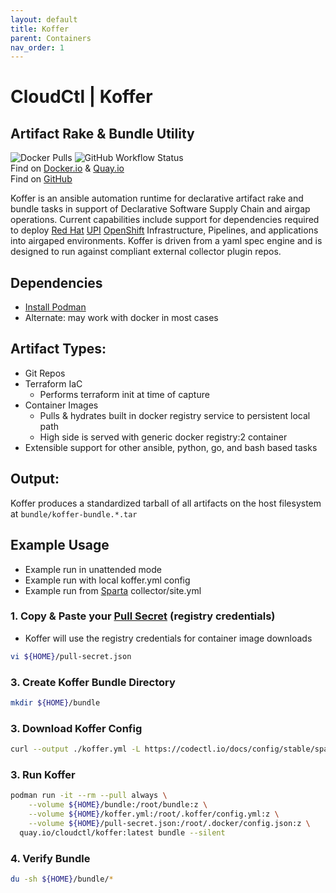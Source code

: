 ```yaml
---
layout: default
title: Koffer
parent: Containers
nav_order: 1
---
```


# CloudCtl | Koffer
## Artifact Rake & Bundle Utility
![Docker Pulls](https://img.shields.io/docker/pulls/cloudctl/koffer?label=DockerHub%20Pulls)
![GitHub Workflow Status](https://img.shields.io/github/workflow/status/cloudctl/cloudctl/koffer?label=GH%20Actions)    
Find on [Docker.io](https://hub.docker.com/r/cloudctl/koffer)  &  [Quay.io](https://quay.io/repository/cloudctl/koffer)    
Find on [GitHub](https://github.com/cloudctl/cloudctl)    
    
    
Koffer is an ansible automation runtime for declarative artifact rake
and bundle tasks in support of Declarative Software Supply Chain and
airgap operations. Current capabilities include support for dependencies
required to deploy [Red Hat] [UPI] [OpenShift] Infrastructure, Pipelines,
and applications into airgaped environments. Koffer is driven from a
yaml spec engine and is designed to run against compliant external collector
plugin repos.    
    
## Dependencies
  - [Install Podman]
  - Alternate: may work with docker in most cases

## Artifact Types:
  - Git Repos
  - Terraform IaC
    - Performs terraform init at time of capture
  - Container Images
    - Pulls & hydrates built in docker registry service to persistent local path
    - High side is served with generic docker registry:2 container
  - Extensible support for other ansible, python, go, and bash based tasks

## Output:
Koffer produces a standardized tarball of all artifacts on the host filesystem at `bundle/koffer-bundle.*.tar`

## Example Usage
  - Example run in unattended mode
  - Example run with local koffer.yml config
  - Example run from [Sparta](https://github.com/CodeSparta/sparta) collector/site.yml 
    
### 1. Copy & Paste your [Pull Secret] (registry credentials)
  - Koffer will use the registry credentials for container image downloads
```sh
vi ${HOME}/pull-secret.json
```
### 3. Create Koffer Bundle Directory
```sh
mkdir ${HOME}/bundle
```
    
### 3. Download Koffer Config
```sh
curl --output ./koffer.yml -L https://codectl.io/docs/config/stable/sparta.yml
```
    
### 3. Run Koffer
```sh
podman run -it --rm --pull always \
    --volume ${HOME}/bundle:/root/bundle:z \
    --volume ${HOME}/koffer.yml:/root/.koffer/config.yml:z \
    --volume ${HOME}/pull-secret.json:/root/.docker/config.json:z \
  quay.io/cloudctl/koffer:latest bundle --silent
```

### 4. Verify Bundle
```sh
du -sh ${HOME}/bundle/*
```
    
[UPI]:https://www.openshift.com/blog/deploying-a-upi-environment-for-openshift-4-1-on-vms-and-bare-metal
[Red Hat]:https://www.redhat.com
[OpenShift]:https://www.openshift.com
[Pull Secret]:https://cloud.redhat.com/openshift/install/metal/user-provisioned
[Pod]:https://kubernetes.io/docs/concepts/workloads/pods/pod
[UBI8]:https://www.redhat.com/en/blog/introducing-red-hat-universal-base-image
[(IaC)]:https://www.ibm.com/cloud/learn/infrastructure-as-code
[CloudCtl]:https://github.com/containercraft/CloudCTL
[Podman]:https://docs.podman.io/en/latest
[Install Podman]:https://podman.io/getting-started/installation
[Fedora]:https://getfedora.org
[Ubuntu]:https://ubuntu.com/download
[CentOS]:https://www.centos.org/download
[RedHat]:https://access.redhat.com/downloads
[Fedora CoreOS]:https://getfedora.org/en/coreos?stream=stable
[RedHat CoreOS]:https://coreos.com/